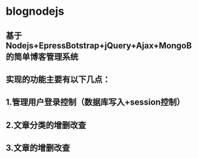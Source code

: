 # blognodejs

## 基于Nodejs+EpressBotstrap+jQuery+Ajax+MongoB的简单博客管理系统

## 实现的功能主要有以下几点：

## 1.管理用户登录控制（数据库写入+session控制）
## 2.文章分类的增删改查
## 3.文章的增删改查
